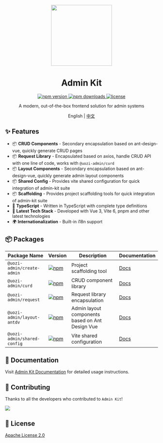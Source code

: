 <p align="center">
  <img src="https://uozi-tech.github.io/admin-kit/logo.svg" width="200" />
</p>

<h1 align="center">Admin Kit</h1>

<p align="center">
  <a href="https://www.npmjs.com/package/create-uozi-admin">
    <img src="https://img.shields.io/npm/v/create-uozi-admin.svg" alt="npm version" />
  </a>
  <a href="https://www.npmjs.com/package/create-uozi-admin">
    <img src="https://img.shields.io/npm/dm/create-uozi-admin.svg" alt="npm downloads" />
  </a>
  <a href="https://github.com/uozi-tech/admin-kit/blob/main/LICENSE">
    <img src="https://img.shields.io/github/license/uozi-tech/admin-kit" alt="license" />
  </a>
</p>

<p align="center">A modern, out-of-the-box frontend solution for admin systems</p>

<p align="center">
  English | <a href="./README.md">中文</a>
</p>

## ✨ Features

- 📦 **CRUD Components** - Secondary encapsulation based on ant-design-vue, quickly generate CRUD pages
- 📦 **Request Library** - Encapsulated based on axios, handle CRUD API with one line of code, works with `@uozi-admin/curd`
- 📦 **Layout Components** - Secondary encapsulation based on ant-design-vue, quickly generate admin layout components
- 📦 **Shared Config** - Provides vite shared configuration for quick integration of admin-kit suite
- 📦 **Scaffolding** - Provides project scaffolding tools for quick integration of admin-kit suite
- 🎯 **TypeScript** - Written in TypeScript with complete type definitions
- 🚀 **Latest Tech Stack** - Developed with Vue 3, Vite 6, pnpm and other latest technologies
- 🌍 **Internationalization** - Built-in i18n support

## 📦 Packages

| Package Name | Version | Description | Documentation |
| --- | --- | --- | --- |
| `@uozi-admin/create-admin` | [![npm](https://img.shields.io/npm/v/create-uozi-admin.svg)](https://www.npmjs.com/package/create-uozi-admin) | Project scaffolding tool | [Docs](https://uozi-tech.github.io/admin-kit/en/cli/quick-start) |
| `@uozi-admin/curd` | [![npm](https://img.shields.io/npm/v/@uozi-admin/curd.svg)](https://www.npmjs.com/package/@uozi-admin/curd) | CRUD component library | [Docs](https://uozi-tech.github.io/admin-kit/en/curd/quick-start) |
| `@uozi-admin/request` | [![npm](https://img.shields.io/npm/v/@uozi-admin/request.svg)](https://www.npmjs.com/package/@uozi-admin/request) | Request library encapsulation | [Docs](https://uozi-tech.github.io/admin-kit/en/request/quick-start) |
| `@uozi-admin/layout-antdv` | [![npm](https://img.shields.io/npm/v/@uozi-admin/layout-antdv.svg)](https://www.npmjs.com/package/@uozi-admin/layout-antdv) | Admin layout components based on Ant Design Vue | [Docs](https://uozi-tech.github.io/admin-kit/en/layout/quick-start) |
| `@uozi-admin/shared-config` | [![npm](https://img.shields.io/npm/v/@uozi-admin/shared-config.svg)](https://www.npmjs.com/package/@uozi-admin/shared-config) | Vite shared configuration | [Docs](https://uozi-tech.github.io/admin-kit/en/shared-config/quick-start) |

## 📖 Documentation

Visit [Admin Kit Documentation](https://uozi-tech.github.io/admin-kit/) for detailed usage instructions.

## 🤝 Contributing

Thanks to all the developers who contributed to `Admin Kit`!

<a href="https://github.com/uozi-tech/admin-kit/graphs/contributors">
  <img src="https://contrib.rocks/image?repo=uozi-tech/admin-kit" />
</a>

## 📄 License

[Apache License 2.0](./LICENSE)